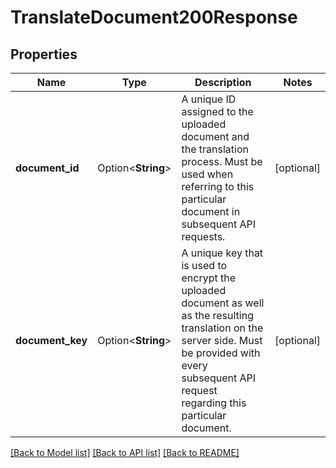 # TranslateDocument200Response

## Properties

Name | Type | Description | Notes
------------ | ------------- | ------------- | -------------
**document_id** | Option<**String**> | A unique ID assigned to the uploaded document and the translation process. Must be used when referring to this particular document in subsequent API requests. | [optional]
**document_key** | Option<**String**> | A unique key that is used to encrypt the uploaded document as well as the resulting translation on the server side. Must be provided with every subsequent API request regarding this particular document. | [optional]

[[Back to Model list]](../README.md#documentation-for-models) [[Back to API list]](../README.md#documentation-for-api-endpoints) [[Back to README]](../README.md)


